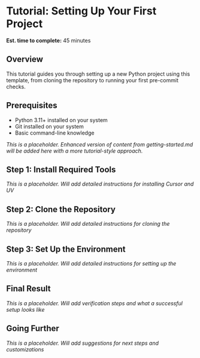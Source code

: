 # Tutorial: Setting Up Your First Project

**Est. time to complete:** 45 minutes

## Overview

This tutorial guides you through setting up a new Python project using this template, from cloning the repository to running your first pre-commit checks.

## Prerequisites

- Python 3.11+ installed on your system
- Git installed on your system
- Basic command-line knowledge

*This is a placeholder. Enhanced version of content from getting-started.md will be added here with a more tutorial-style approach.*

## Step 1: Install Required Tools

*This is a placeholder. Will add detailed instructions for installing Cursor and UV*

## Step 2: Clone the Repository

*This is a placeholder. Will add detailed instructions for cloning the repository*

## Step 3: Set Up the Environment

*This is a placeholder. Will add detailed instructions for setting up the environment*

## Final Result

*This is a placeholder. Will add verification steps and what a successful setup looks like*

## Going Further

*This is a placeholder. Will add suggestions for next steps and customizations*
